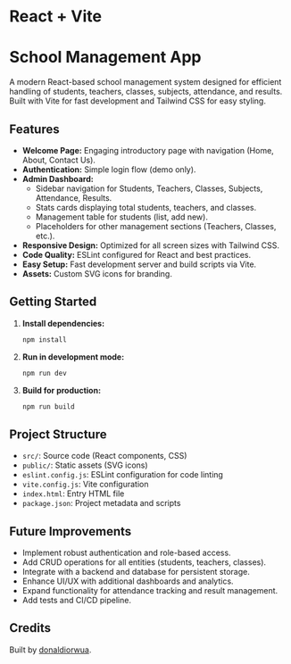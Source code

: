 # React + Vite

# School Management App

A modern React-based school management system designed for efficient handling of students, teachers, classes, subjects, attendance, and results. Built with Vite for fast development and Tailwind CSS for easy styling.

## Features

- **Welcome Page:** Engaging introductory page with navigation (Home, About, Contact Us).
- **Authentication:** Simple login flow (demo only).
- **Admin Dashboard:**  
  - Sidebar navigation for Students, Teachers, Classes, Subjects, Attendance, Results.
  - Stats cards displaying total students, teachers, and classes.
  - Management table for students (list, add new).
  - Placeholders for other management sections (Teachers, Classes, etc.).
- **Responsive Design:** Optimized for all screen sizes with Tailwind CSS.
- **Code Quality:** ESLint configured for React and best practices.
- **Easy Setup:** Fast development server and build scripts via Vite.
- **Assets:** Custom SVG icons for branding.

## Getting Started

1. **Install dependencies:**
   ```bash
   npm install
   ```
2. **Run in development mode:**
   ```bash
   npm run dev
   ```
3. **Build for production:**
   ```bash
   npm run build
   ```

## Project Structure

- `src/`: Source code (React components, CSS)
- `public/`: Static assets (SVG icons)
- `eslint.config.js`: ESLint configuration for code linting
- `vite.config.js`: Vite configuration
- `index.html`: Entry HTML file
- `package.json`: Project metadata and scripts

## Future Improvements

- Implement robust authentication and role-based access.
- Add CRUD operations for all entities (students, teachers, classes).
- Integrate with a backend and database for persistent storage.
- Enhance UI/UX with additional dashboards and analytics.
- Expand functionality for attendance tracking and result management.
- Add tests and CI/CD pipeline.

## Credits

Built by [donaldiorwua](https://github.com/donaldiorwua).

